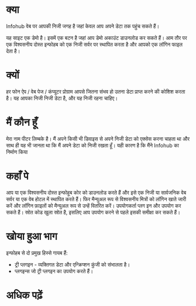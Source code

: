 # क्या

Infohub वेब पर आपकी निजी जगह है जहां केवल आप अपने डेटा तक पहुंच सकते हैं।

यह साइट एक डेमो है। इसमें एक बटन है जहां आप डेमो अकाउंट डाउनलोड कर सकते हैं। आम तौर पर एक विश्वसनीय दोस्त इन्फोहब को एक
निजी सर्वर पर स्थापित करता है और आपको एक लॉगिन फाइल देता है।

# क्यों

हर फोन ऐप / वेब पेज / कंप्यूटर प्रोग्राम आपसे जितना संभव हो उतना डेटा प्राप्त करने की कोशिश करता है। यह आपका निजी निजी
डेटा है, और यह निजी रहना चाहिए।

# मैं कौन हूँ

मेरा नाम पीटर लिम्बके है। मैं अपने किसी भी डिवाइस से अपने निजी डेटा को एक्सेस करना चाहता था और साथ ही यह भी जानता था कि
मैं अपने डेटा को निजी रखता हूँ। यही कारण है कि मैंने Infohub का निर्माण किया

# कहाँ पे

आप या एक विश्वसनीय दोस्त इन्फोहूब कोर को डाउनलोड करते हैं और इसे एक निजी या सार्वजनिक वेब सर्वर या एक वेब होटल में
स्थापित करते हैं। फिर मैन्युअल रूप से विश्वसनीय मित्रों को लॉगिन खाते जारी करें और लॉगिन फ़ाइलों को मैन्युअल रूप से
उन्हें वितरित करें। उपयोगकर्ता प्लग इन और उपयोग कर सकते हैं। स्रोत कोड खुला स्रोत है, इसलिए आप उपयोग करने से पहले इसकी
समीक्षा कर सकते हैं।

# खोया हुआ भाग

इन्फोहब से दो प्रमुख हिस्से गायब हैं:

* ट्री प्लगइन - व्यक्तिगत डेटा और एन्क्रिप्शन कुंजी को संभालता है।
* प्लगइन्स जो ट्री प्लगइन का उपयोग करते हैं।

# अधिक पढ़ें

